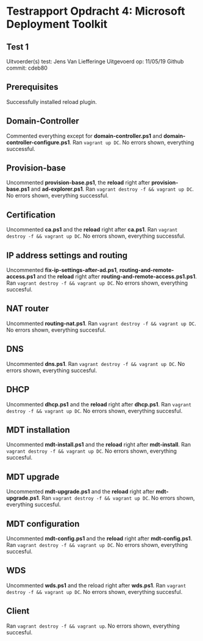 # Testrapport Opdracht 4: Microsoft Deployment Toolkit

## Test 1

Uitvoerder(s) test: Jens Van Liefferinge
Uitgevoerd op: 11/05/19
Github commit:  cdeb80

## Prerequisites
Successfully installed reload plugin.

## Domain-Controller
Commented everything except for **domain-controller.ps1** and **domain-controller-configure.ps1**. 
Ran ```vagrant up DC```.
No errors shown, everything successful.

## Provision-base
Uncommented **provision-base.ps1**, the **reload** right after **provision-base.ps1** and **ad-explorer.ps1**.
Ran ```vagrant destroy -f && vagrant up DC```.
No errors shown, everything successful.

## Certification
Uncommented **ca.ps1** and the **reload** right after **ca.ps1**.
Ran ```vagrant destroy -f && vagrant up DC```.
No errors shown, everything successful.

## IP address settings and routing
Uncommented **fix-ip-settings-after-ad.ps1**, **routing-and-remote-access.ps1** and the **reload** right after **routing-and-remote-access.ps1.ps1**.
Ran ```vagrant destroy -f && vagrant up DC```.
No errors shown, everything succesful.

## NAT router
Uncommented **routing-nat.ps1**.
Ran ```vagrant destroy -f && vagrant up DC```.
No errors shown, everything succesful.

## DNS
Uncommented **dns.ps1**.
Ran ```vagrant destroy -f && vagrant up DC```.
No errors shown, everything succesful.

## DHCP
Uncommented **dhcp.ps1** and the **reload** right after **dhcp.ps1**.
Ran ```vagrant destroy -f && vagrant up DC```.
No errors shown, everything succesful.

## MDT installation
Uncommented **mdt-install.ps1** and the **reload** right after **mdt-install**.
Ran ```vagrant destroy -f && vagrant up DC```.
No errors shown, everything succesful.

## MDT upgrade
Uncommented **mdt-upgrade.ps1** and the **reload** right after **mdt-upgrade.ps1**.
Ran ```vagrant destroy -f && vagrant up DC```.
No errors shown, everything succesful.

## MDT configuration
Uncommented **mdt-config.ps1** and the **reload** right after **mdt-config.ps1**.
Ran ```vagrant destroy -f && vagrant up DC```.
No errors shown, everything succesful.

## WDS
Uncommented **wds.ps1** and the reload right after **wds.ps1**.
Ran ```vagrant destroy -f && vagrant up DC```.
No errors shown, everything succesful.

## Client
Ran ```vagrant destroy -f && vagrant up```.
No errors shown, everything succesful.
